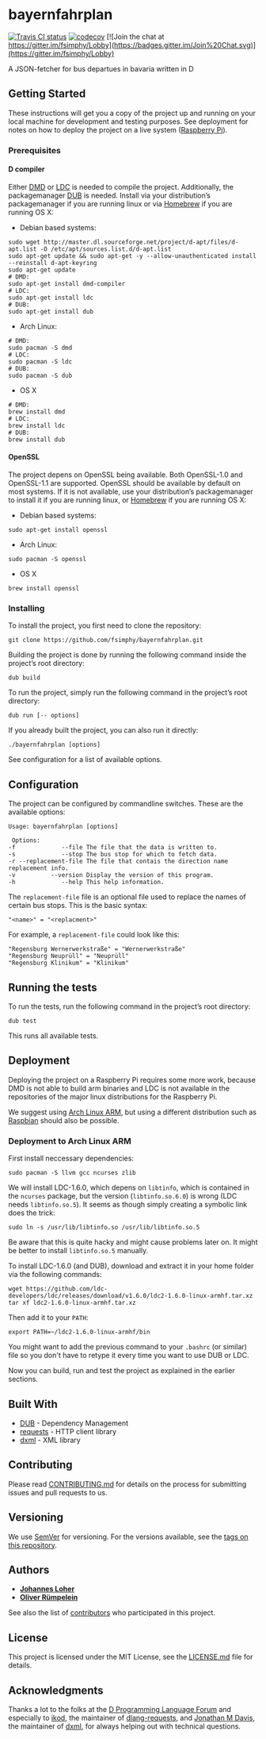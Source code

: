 # bayernfahrplan
[![Travis CI status](https://travis-ci.org/fsimphy/bayernfahrplan.svg?branch=develop)](https://travis-ci.org/fsimphy/bayernfahrplan)
[![codecov](https://codecov.io/gh/fsimphy/bayernfahrplan/branch/develop/graph/badge.svg)](https://codecov.io/gh/fsimphy/bayernfahrplan)
[![Join the chat at https://gitter.im/fsimphy/Lobby](https://badges.gitter.im/Join%20Chat.svg)](https://gitter.im/fsimphy/Lobby)

A JSON-fetcher for bus departues in bavaria written in D

## Getting Started

These instructions will get you a copy of the project up and running on your local machine for development and testing purposes. See deployment for notes on how to deploy the project on a live system ([Raspberry Pi](https://www.raspberrypi.org/)).

### Prerequisites

#### D compiler
Either [DMD](https://dlang.org/download.html#dmd) or [LDC](https://github.com/ldc-developers/ldc#installation) is needed to compile the project. Additionally, the packagemanager [DUB](https://code.dlang.org/) is needed. Install via your distribution’s packagemanager if you are running linux or via [Homebrew](https://brew.sh/) if you are running OS X:
- Debian based systems:
```
sudo wget http://master.dl.sourceforge.net/project/d-apt/files/d-apt.list -O /etc/apt/sources.list.d/d-apt.list
sudo apt-get update && sudo apt-get -y --allow-unauthenticated install --reinstall d-apt-keyring
sudo apt-get update
# DMD:
sudo apt-get install dmd-compiler
# LDC:
sudo apt-get install ldc
# DUB:
sudo apt-get install dub
```
- Arch Linux:
```
# DMD:
sudo pacman -S dmd
# LDC:
sudo pacman -S ldc
# DUB:
sudo pacman -S dub
```
- OS X
```
# DMD:
brew install dmd
# LDC:
brew install ldc
# DUB:
brew install dub
```

#### OpenSSL
The project depens on OpenSSL being available. Both OpenSSL-1.0 and OpenSSL-1.1 are supported.
OpenSSL should be available by default on most systems. If it is not available, use your distribution’s packagemanager to install it if you are running linux, or [Homebrew](https://brew.sh/) if you are running OS X:
- Debian based systems:
```
sudo apt-get install openssl
```
- Arch Linux:
```
sudo pacman -S openssl
```
- OS X
```
brew install openssl
```

### Installing

To install the project, you first need to clone the repository:
```
git clone https://github.com/fsimphy/bayernfahrplan.git
```

Building the project is done by running the following command inside the project’s root directory:
```
dub build
```

To run the project, simply run the following command in the project’s root directory:
```
dub run [-- options]
```
If you already built the project, you can also run it directly:
```
./bayernfahrplan [options]
```
See configuration for a list of available options.

## Configuration
The project can be configured by commandline switches. These are the available options:
```
Usage: bayernfahrplan [options]

 Options:
-f             --file The file that the data is written to.
-s             --stop The bus stop for which to fetch data.
-r --replacement-file The file that contais the direction name replacement info.
-v          --version Display the version of this program.
-h             --help This help information.
```
The `replacement-file` file is an optional file used to replace the names of certain bus stops. This is the basic syntax:
```
"<name>" = "<replacment>"
```
For example, a `replacement-file` could look like this:
```
"Regensburg Wernerwerkstraße" = "Wernerwerkstraße"
"Regensburg Neuprüll" = "Neuprüll"
"Regensburg Klinikum" = "Klinikum"
```

## Running the tests

To run the tests, run the following command in the project’s root directory:
```
dub test
```
This runs all available tests.
## Deployment

Deploying the project on a Raspberry Pi requires some more work, because DMD is not able to build arm binaries and LDC is not available in the repositories of the major linux distributions for the Raspberry Pi.

We suggest using [Arch Linux ARM](https://archlinuxarm.org/), but using a different distribution such as [Raspbian](https://www.raspbian.org) should also be possible.

### Deployment to Arch Linux ARM
First install neccessary dependencies:
```
sudo pacman -S llvm gcc ncurses zlib
```
We will install LDC-1.6.0, which depens on `libtinfo`, which is contained in the `ncurses` package, but the version (`libtinfo.so.6.0`) is wrong (LDC needs `libtinfo.so.5`). It seems as though simply creating a symbolic link does the trick:
```
sudo ln -s /usr/lib/libtinfo.so /usr/lib/libtinfo.so.5
```
Be aware that this is quite hacky and might cause problems later on. It might be better to install `libtinfo.so.5` manually.

To install LDC-1.6.0 (and DUB), download and extract it in your home folder via the following commands:
```
wget https://github.com/ldc-developers/ldc/releases/download/v1.6.0/ldc2-1.6.0-linux-armhf.tar.xz
tar xf ldc2-1.6.0-linux-armhf.tar.xz
```
Then add it to your `PATH`:
```
export PATH=~/ldc2-1.6.0-linux-armhf/bin
```
You might want to add the previous command to your `.bashrc` (or similar) file so you don't have to retype it every time you want to use DUB or LDC.

Now you can build, run and test the project as explained in the earlier sections.
## Built With

* [DUB](https://code.dlang.org/) - Dependency Management
* [requests](https://github.com/ikod/dlang-requests) - HTTP client library
* [dxml](https://github.com/jmdavis/dxml) - XML library


## Contributing

Please read [CONTRIBUTING.md](CONTRIBUTING.md) for details on the process for submitting issues and pull requests to us.

## Versioning

We use [SemVer](http://semver.org/) for versioning. For the versions available, see the [tags on this repository](https://github.com/fsimphy/bayernfahrplan/tags). 

## Authors

* [**Johannes Loher**](https://github.com/ghost91-)
* [**Oliver Rümpelein**](https://github.com/pheerai)

See also the list of [contributors](https://github.com/fsimphy/bayernfahrplan/contributors) who participated in this project.

## License

This project is licensed under the MIT License, see the [LICENSE.md](LICENSE.md) file for details.

## Acknowledgments

Thanks a lot to the folks at the [D Programming Language Forum](https://forum.dlang.org/) and especially to [ikod](https://github.com/ikod), the maintainer of [dlang-requests](https://vibed.org/), and [Jonathan M Davis](https://github.com/jmdavis/), the maintainer of [dxml](https://github.com/jmdavis/dxml), for always helping out with technical questions.

